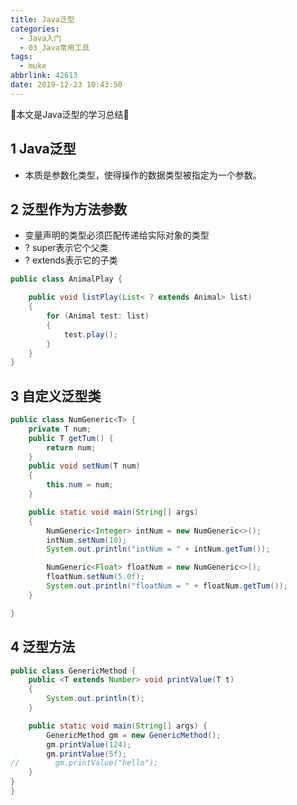 ```yaml
---
title: Java泛型
categories:
  - Java入门
  - 03_Java常用工具
tags:
  - muke
abbrlink: 42613
date: 2019-12-23 10:43:50
---
```


:star2:本文是Java泛型的学习总结:star2:

<!-- more -->

## 1 Java泛型

- 本质是参数化类型，使得操作的数据类型被指定为一个参数。

## 2 泛型作为方法参数

- 变量声明的类型必须匹配传递给实际对象的类型
- ? super表示它个父类
- ? extends表示它的子类

```java
public class AnimalPlay {

    public void listPlay(List< ? extends Animal> list)
    {
        for (Animal test: list)
        {
            test.play();
        }
    }
}
```

## 3 自定义泛型类

```java
public class NumGeneric<T> {
    private T num;
    public T getTum() {
        return num;
    }
    public void setNum(T num)
    {
        this.num = num;
    }

    public static void main(String[] args)
    {
        NumGeneric<Integer> intNum = new NumGeneric<>();
        intNum.setNum(10);
        System.out.println("intNum = " + intNum.getTum());

        NumGeneric<Float> floatNum = new NumGeneric<>();
        floatNum.setNum(5.0f);
        System.out.println("floatNum = " + floatNum.getTum());
    }

}
```

## 4 泛型方法

```java
public class GenericMethod {
    public <T extends Number> void printValue(T t)
    {
        System.out.println(t);
    }

    public static void main(String[] args) {
        GenericMethod gm = new GenericMethod();
        gm.printValue(124);
        gm.printValue(5f);
//        gm.printValue("hello");
    }
}
}
